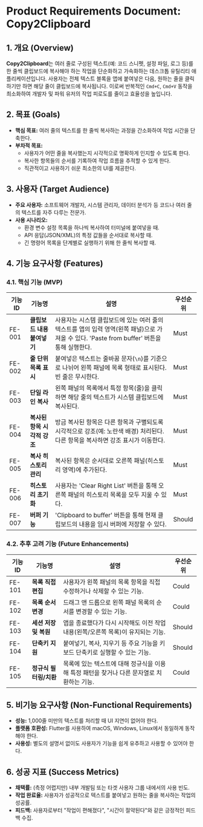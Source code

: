 # Product Requirements Document: Copy2Clipboard

## 1. 개요 (Overview)

**Copy2Clipboard**는 여러 줄로 구성된 텍스트(예: 코드 스니펫, 설정 파일, 로그 등)를 한 줄씩 클립보드에 복사해야 하는 작업을 단순화하고 가속화하는 데스크톱 유틸리티 애플리케이션입니다. 사용자는 전체 텍스트 블록을 앱에 붙여넣은 다음, 원하는 줄을 클릭하기만 하면 해당 줄이 클립보드에 복사됩니다. 이로써 반복적인 `Cmd+C`, `Cmd+V` 동작을 최소화하여 개발자 및 파워 유저의 작업 피로도를 줄이고 효율성을 높입니다.

## 2. 목표 (Goals)

*   **핵심 목표:** 여러 줄의 텍스트를 한 줄씩 복사하는 과정을 간소화하여 작업 시간을 단축한다.
*   **부차적 목표:**
    *   사용자가 어떤 줄을 복사했는지 시각적으로 명확하게 인지할 수 있도록 한다.
    *   복사한 항목들의 순서를 기록하여 작업 흐름을 추적할 수 있게 한다.
    *   직관적이고 사용하기 쉬운 최소한의 UI를 제공한다.

## 3. 사용자 (Target Audience)

*   **주요 사용자:** 소프트웨어 개발자, 시스템 관리자, 데이터 분석가 등 코드나 여러 줄의 텍스트를 자주 다루는 전문가.
*   **사용 시나리오:**
    *   환경 변수 설정 목록을 하나씩 복사하여 터미널에 붙여넣을 때.
    *   API 응답(JSON/XML)의 특정 값들을 순서대로 복사할 때.
    *   긴 명령어 목록을 단계별로 실행하기 위해 한 줄씩 복사할 때.

## 4. 기능 요구사항 (Features)

### 4.1. 핵심 기능 (MVP)

| 기능 ID | 기능명 | 설명 | 우선순위 |
|---|---|---|---|
| FE-001 | **클립보드 내용 붙여넣기** | 사용자는 시스템 클립보드에 있는 여러 줄의 텍스트를 앱의 입력 영역(왼쪽 패널)으로 가져올 수 있다. 'Paste from buffer' 버튼을 통해 실행한다. | Must |
| FE-002 | **줄 단위 목록 표시** | 붙여넣은 텍스트는 줄바꿈 문자(`\n`)를 기준으로 나뉘어 왼쪽 패널에 목록 형태로 표시된다. 빈 줄은 무시한다. | Must |
| FE-003 | **단일 라인 복사** | 왼쪽 패널의 목록에서 특정 항목(줄)을 클릭하면 해당 줄의 텍스트가 시스템 클립보드에 복사된다. | Must |
| FE-004 | **복사된 항목 시각적 강조** | 방금 복사된 항목은 다른 항목과 구별되도록 시각적으로 강조(예: 노란색 배경) 처리된다. 다른 항목을 복사하면 강조 표시가 이동한다. | Must |
| FE-005 | **복사 히스토리 관리** | 복사된 항목은 순서대로 오른쪽 패널(히스토리 영역)에 추가된다. | Must |
| FE-006 | **히스토리 초기화** | 사용자는 'Clear Right List' 버튼을 통해 오른쪽 패널의 히스토리 목록을 모두 지울 수 있다. | Must |
| FE-007 | **버퍼 기능** | 'Clipboard to buffer' 버튼을 통해 현재 클립보드의 내용을 임시 버퍼에 저장할 수 있다. | Should |

### 4.2. 추후 고려 기능 (Future Enhancements)

| 기능 ID | 기능명 | 설명 | 우선순위 |
|---|---|---|---|
| FE-101 | **목록 직접 편집** | 사용자가 왼쪽 패널의 목록 항목을 직접 수정하거나 삭제할 수 있는 기능. | Could |
| FE-102 | **목록 순서 변경** | 드래그 앤 드롭으로 왼쪽 패널 목록의 순서를 변경할 수 있는 기능. | Could |
| FE-103 | **세션 저장 및 복원** | 앱을 종료했다가 다시 시작해도 이전 작업 내용(왼쪽/오른쪽 목록)이 유지되는 기능. | Should |
| FE-104 | **단축키 지원** | 붙여넣기, 복사, 지우기 등 주요 기능을 키보드 단축키로 실행할 수 있는 기능. | Should |
| FE-105 | **정규식 필터링/치환** | 목록에 있는 텍스트에 대해 정규식을 이용해 특정 패턴을 찾거나 다른 문자열로 치환하는 기능. | Could |

## 5. 비기능 요구사항 (Non-Functional Requirements)

*   **성능:** 1,000줄 미만의 텍스트를 처리할 때 UI 지연이 없어야 한다.
*   **플랫폼 호환성:** Flutter를 사용하여 macOS, Windows, Linux에서 동일하게 동작해야 한다.
*   **사용성:** 별도의 설명서 없이도 사용자가 기능을 쉽게 유추하고 사용할 수 있어야 한다.

## 6. 성공 지표 (Success Metrics)

*   **채택률:** (측정 어렵지만) 내부 개발팀 또는 타겟 사용자 그룹 내에서의 사용 빈도.
*   **작업 완료율:** 사용자가 성공적으로 텍스트를 붙여넣고 원하는 줄을 복사하는 작업의 성공률.
*   **피드백:** 사용자로부터 "작업이 편해졌다", "시간이 절약된다"와 같은 긍정적인 피드백 수집.
